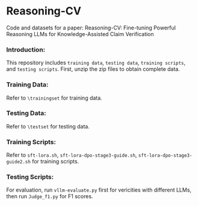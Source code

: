 # Reasoning-CV

Code and datasets for a paper: Reasoning-CV: Fine-tuning Powerful Reasoning LLMs for Knowledge-Assisted Claim
Verification

### Introduction:

This repository includes ``training data``, ``testing data``, ``training scripts``, and ``testing scripts``. First, unzip the zip files to obtain complete data.


### Training Data:

Refer to ``\trainingset`` for training data.

### Testing Data:

Refer to ``\testset`` for testing data.

### Training Scripts:

Refer to ``sft-lora.sh``, ``sft-lora-dpo-stage3-guide.sh``, ``sft-lora-dpo-stage3-guide2.sh`` for training scripts.

### Testing Scripts:

For evaluation, run ``vllm-evaluate.py`` first for vericities with different LLMs, then run ``Judge_f1.py`` for F1
scores.
